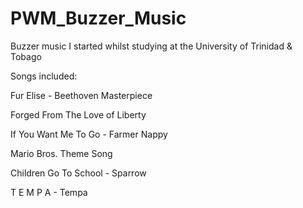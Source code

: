# PWM_Buzzer_Music
Buzzer music I started whilst studying at the University of Trinidad &amp; Tobago

Songs included:

Fur Elise - Beethoven Masterpiece

Forged From The Love of Liberty

If You Want Me To Go - Farmer Nappy

Mario Bros. Theme Song

Children Go To School - Sparrow

T E M P A - Tempa

